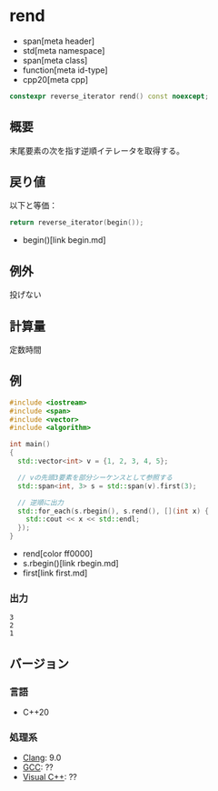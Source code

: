 # rend
* span[meta header]
* std[meta namespace]
* span[meta class]
* function[meta id-type]
* cpp20[meta cpp]

```cpp
constexpr reverse_iterator rend() const noexcept;
```

## 概要
末尾要素の次を指す逆順イテレータを取得する。


## 戻り値
以下と等価：

```cpp
return reverse_iterator(begin());
```
* begin()[link begin.md]


## 例外
投げない


## 計算量
定数時間


## 例
```cpp example
#include <iostream>
#include <span>
#include <vector>
#include <algorithm>

int main()
{
  std::vector<int> v = {1, 2, 3, 4, 5};

  // vの先頭3要素を部分シーケンスとして参照する
  std::span<int, 3> s = std::span(v).first(3);

  // 逆順に出力
  std::for_each(s.rbegin(), s.rend(), [](int x) {
    std::cout << x << std::endl;
  });
}
```
* rend[color ff0000]
* s.rbegin()[link rbegin.md]
* first[link first.md]

### 出力
```
3
2
1
```

## バージョン
### 言語
- C++20

### 処理系
- [Clang](/implementation.md#clang): 9.0
- [GCC](/implementation.md#gcc): ??
- [Visual C++](/implementation.md#visual_cpp): ??
